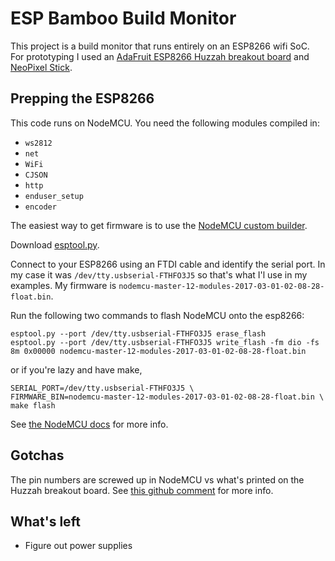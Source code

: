 # ESP Bamboo Build Monitor

This project is a build monitor that runs entirely on an ESP8266 wifi SoC. For prototyping I used an [AdaFruit ESP8266 Huzzah breakout board](https://www.adafruit.com/products/2471) and [NeoPixel Stick](https://www.adafruit.com/products/1426).

## Prepping the ESP8266

This code runs on NodeMCU. You need the following modules compiled in:

- `ws2812`
- `net`
- `WiFi`
- `CJSON`
- `http`
- `enduser_setup`
- `encoder`

The easiest way to get firmware is to use the [NodeMCU custom builder](https://nodemcu-build.com/).

Download [esptool.py](https://github.com/espressif/esptool).

Connect to your ESP8266 using an FTDI cable and identify the serial port. In my case it was `/dev/tty.usbserial-FTHFO3J5` so that's what I'l use in my examples. My firmware is `nodemcu-master-12-modules-2017-03-01-02-08-28-float.bin`.

Run the following two commands to flash NodeMCU onto the esp8266:
```
esptool.py --port /dev/tty.usbserial-FTHFO3J5 erase_flash
esptool.py --port /dev/tty.usbserial-FTHFO3J5 write_flash -fm dio -fs 8m 0x00000 nodemcu-master-12-modules-2017-03-01-02-08-28-float.bin
```
or if you're lazy and have make,
```
SERIAL_PORT=/dev/tty.usbserial-FTHFO3J5 \
FIRMWARE_BIN=nodemcu-master-12-modules-2017-03-01-02-08-28-float.bin \
make flash
```

See [the NodeMCU docs](https://nodemcu.readthedocs.io/en/master/en/flash/) for more info.

## Gotchas

The pin numbers are screwed up in NodeMCU vs what's printed on the Huzzah breakout board. See [this github comment](https://github.com/esp8266/Arduino/issues/584#issuecomment-123715951) for more info.

## What's left

- Figure out power supplies
